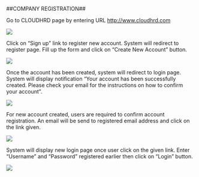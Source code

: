 ##COMPANY REGISTRATION##

Go to CLOUDHRD page by entering URL http://www.cloudhrd.com 

![](images/cloudhrd/registration/registration1.png)

Click on “Sign up” link to register new account. System will redirect to register page. 
Fill up the form and click on “Create New Account” button.

![](images/cloudhrd/registration/registration2.png)

Once the account has been created, system will redirect to login page.
System will display notification “Your account has been successfully created.
Please check your email for the instructions on how to confirm your account”. 

![](images/cloudhrd/registration/registration3.png)

For new account created, users are required to confirm account registration. 
An email will be send to registered email address and click on the link given.

![](images/cloudhrd/registration/registration4.png)

System will display new login page once user click on the given link. 
Enter “Username” and “Password” registered earlier then click on “Login” button.

![](images/cloudhrd/registration/registration5.png)

